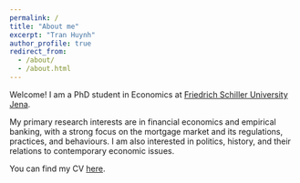 ```yaml
---
permalink: /
title: "About me"
excerpt: "Tran Huynh"
author_profile: true
redirect_from: 
  - /about/
  - /about.html
---
```



Welcome! I am a PhD student in Economics at [Friedrich Schiller University Jena](https://www.uni-jena.de/en). 

My primary research interests are in financial economics and empirical banking, with a strong focus on the mortgage market and its regulations, practices, and behaviours. I am also interested in politics, history, and their relations to contemporary economic issues.

You can find my CV [here](https://tranhuynh23.github.io/files/CV_Tran_Huynh.pdf).
